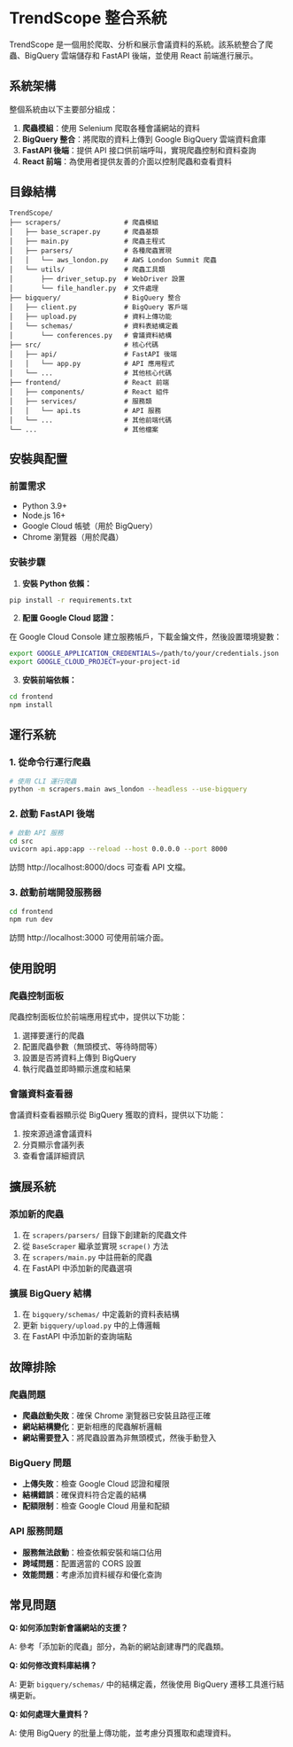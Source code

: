 # TrendScope 整合系統

TrendScope 是一個用於爬取、分析和展示會議資料的系統。該系統整合了爬蟲、BigQuery 雲端儲存和 FastAPI 後端，並使用 React 前端進行展示。

## 系統架構

整個系統由以下主要部分組成：

1. **爬蟲模組**：使用 Selenium 爬取各種會議網站的資料
2. **BigQuery 整合**：將爬取的資料上傳到 Google BigQuery 雲端資料倉庫
3. **FastAPI 後端**：提供 API 接口供前端呼叫，實現爬蟲控制和資料查詢
4. **React 前端**：為使用者提供友善的介面以控制爬蟲和查看資料

## 目錄結構

```
TrendScope/
├── scrapers/                # 爬蟲模組
│   ├── base_scraper.py      # 爬蟲基類
│   ├── main.py              # 爬蟲主程式
│   ├── parsers/             # 各種爬蟲實現
│   │   └── aws_london.py    # AWS London Summit 爬蟲
│   └── utils/               # 爬蟲工具類
│       ├── driver_setup.py  # WebDriver 設置
│       └── file_handler.py  # 文件處理
├── bigquery/                # BigQuery 整合
│   ├── client.py            # BigQuery 客戶端
│   ├── upload.py            # 資料上傳功能
│   └── schemas/             # 資料表結構定義
│       └── conferences.py   # 會議資料結構
├── src/                     # 核心代碼
│   ├── api/                 # FastAPI 後端
│   │   └── app.py           # API 應用程式
│   └── ...                  # 其他核心代碼
├── frontend/                # React 前端
│   ├── components/          # React 組件
│   ├── services/            # 服務類
│   │   └── api.ts           # API 服務
│   └── ...                  # 其他前端代碼
└── ...                      # 其他檔案
```

## 安裝與配置

### 前置需求

- Python 3.9+
- Node.js 16+
- Google Cloud 帳號（用於 BigQuery）
- Chrome 瀏覽器（用於爬蟲）

### 安裝步驟

1. **安裝 Python 依賴：**

```bash
pip install -r requirements.txt
```

2. **配置 Google Cloud 認證：**

在 Google Cloud Console 建立服務帳戶，下載金鑰文件，然後設置環境變數：

```bash
export GOOGLE_APPLICATION_CREDENTIALS=/path/to/your/credentials.json
export GOOGLE_CLOUD_PROJECT=your-project-id
```

3. **安裝前端依賴：**

```bash
cd frontend
npm install
```

## 運行系統

### 1. 從命令行運行爬蟲

```bash
# 使用 CLI 運行爬蟲
python -m scrapers.main aws_london --headless --use-bigquery
```

### 2. 啟動 FastAPI 後端

```bash
# 啟動 API 服務
cd src
uvicorn api.app:app --reload --host 0.0.0.0 --port 8000
```

訪問 http://localhost:8000/docs 可查看 API 文檔。

### 3. 啟動前端開發服務器

```bash
cd frontend
npm run dev
```

訪問 http://localhost:3000 可使用前端介面。

## 使用說明

### 爬蟲控制面板

爬蟲控制面板位於前端應用程式中，提供以下功能：

1. 選擇要運行的爬蟲
2. 配置爬蟲參數（無頭模式、等待時間等）
3. 設置是否將資料上傳到 BigQuery
4. 執行爬蟲並即時顯示進度和結果

### 會議資料查看器

會議資料查看器顯示從 BigQuery 獲取的資料，提供以下功能：

1. 按來源過濾會議資料
2. 分頁顯示會議列表
3. 查看會議詳細資訊

## 擴展系統

### 添加新的爬蟲

1. 在 `scrapers/parsers/` 目錄下創建新的爬蟲文件
2. 從 `BaseScraper` 繼承並實現 `scrape()` 方法
3. 在 `scrapers/main.py` 中註冊新的爬蟲
4. 在 FastAPI 中添加新的爬蟲選項

### 擴展 BigQuery 結構

1. 在 `bigquery/schemas/` 中定義新的資料表結構
2. 更新 `bigquery/upload.py` 中的上傳邏輯
3. 在 FastAPI 中添加新的查詢端點

## 故障排除

### 爬蟲問題

- **爬蟲啟動失敗**：確保 Chrome 瀏覽器已安裝且路徑正確
- **網站結構變化**：更新相應的爬蟲解析邏輯
- **網站需要登入**：將爬蟲設置為非無頭模式，然後手動登入

### BigQuery 問題

- **上傳失敗**：檢查 Google Cloud 認證和權限
- **結構錯誤**：確保資料符合定義的結構
- **配額限制**：檢查 Google Cloud 用量和配額

### API 服務問題

- **服務無法啟動**：檢查依賴安裝和端口佔用
- **跨域問題**：配置適當的 CORS 設置
- **效能問題**：考慮添加資料緩存和優化查詢

## 常見問題

**Q: 如何添加對新會議網站的支援？**

A: 參考「添加新的爬蟲」部分，為新的網站創建專門的爬蟲類。

**Q: 如何修改資料庫結構？**

A: 更新 `bigquery/schemas/` 中的結構定義，然後使用 BigQuery 遷移工具進行結構更新。

**Q: 如何處理大量資料？**

A: 使用 BigQuery 的批量上傳功能，並考慮分頁獲取和處理資料。
